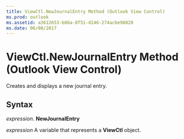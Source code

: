 ```yaml
---
title: ViewCtl.NewJournalEntry Method (Outlook View Control)
ms.prod: outlook
ms.assetid: a3612653-b86a-8f51-d146-274acbe98820
ms.date: 06/08/2017
---
```



# ViewCtl.NewJournalEntry Method (Outlook View Control)

Creates and displays a new journal entry.


## Syntax

 _expression_. **NewJournalEntry**

 _expression_ A variable that represents a  **ViewCtl** object.


